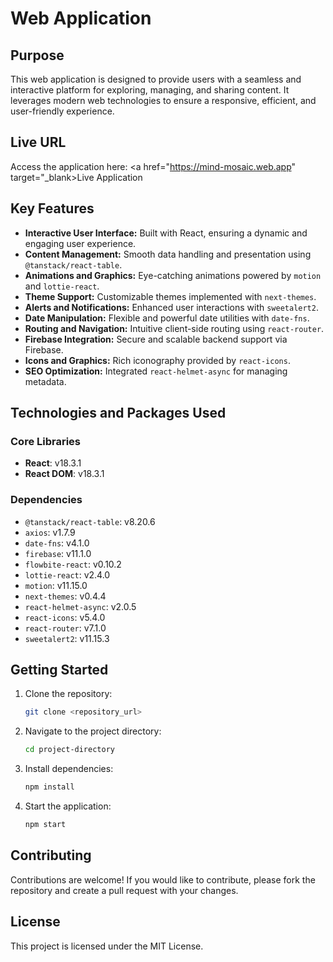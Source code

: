 # Web Application

## Purpose

This web application is designed to provide users with a seamless and interactive platform for exploring, managing, and sharing content. It leverages modern web technologies to ensure a responsive, efficient, and user-friendly experience.

## Live URL

Access the application here: <a href="<https://mind-mosaic.web.app>" target="\_blank>Live Application</a>

## Key Features

- **Interactive User Interface:** Built with React, ensuring a dynamic and engaging user experience.
- **Content Management:** Smooth data handling and presentation using `@tanstack/react-table`.
- **Animations and Graphics:** Eye-catching animations powered by `motion` and `lottie-react`.
- **Theme Support:** Customizable themes implemented with `next-themes`.
- **Alerts and Notifications:** Enhanced user interactions with `sweetalert2`.
- **Date Manipulation:** Flexible and powerful date utilities with `date-fns`.
- **Routing and Navigation:** Intuitive client-side routing using `react-router`.
- **Firebase Integration:** Secure and scalable backend support via Firebase.
- **Icons and Graphics:** Rich iconography provided by `react-icons`.
- **SEO Optimization:** Integrated `react-helmet-async` for managing metadata.

## Technologies and Packages Used

### Core Libraries

- **React**: v18.3.1
- **React DOM**: v18.3.1

### Dependencies

- `@tanstack/react-table`: v8.20.6
- `axios`: v1.7.9
- `date-fns`: v4.1.0
- `firebase`: v11.1.0
- `flowbite-react`: v0.10.2
- `lottie-react`: v2.4.0
- `motion`: v11.15.0
- `next-themes`: v0.4.4
- `react-helmet-async`: v2.0.5
- `react-icons`: v5.4.0
- `react-router`: v7.1.0
- `sweetalert2`: v11.15.3

## Getting Started

1. Clone the repository:

    ```bash
    git clone <repository_url>
    ```

2. Navigate to the project directory:

    ```bash
    cd project-directory
    ```

3. Install dependencies:

    ```bash
    npm install
    ```

4. Start the application:

    ```bash
    npm start
    ```

## Contributing

Contributions are welcome! If you would like to contribute, please fork the repository and create a pull request with your changes.

## License

This project is licensed under the MIT License.
